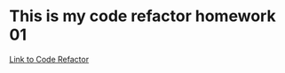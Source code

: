 # This is my code refactor homework 01 
[Link to Code Refactor](https://kbentley8.github.io/homework01-code-refactor/)